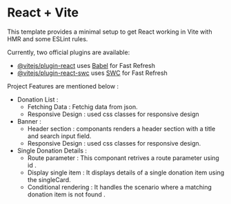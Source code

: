 # React + Vite

This template provides a minimal setup to get React working in Vite with HMR and some ESLint rules.

Currently, two official plugins are available:

- [@vitejs/plugin-react](https://github.com/vitejs/vite-plugin-react/blob/main/packages/plugin-react/README.md) uses [Babel](https://babeljs.io/) for Fast Refresh
- [@vitejs/plugin-react-swc](https://github.com/vitejs/vite-plugin-react-swc) uses [SWC](https://swc.rs/) for Fast Refresh



 Project Features are mentioned below :
 * Donation List :
     * Fetching Data : Fetchig data from json.
     * Responsive Design : used css classes for responsive design
 * Banner :
     *  Header section : componants renders a header section with a title and search input field.
     *  Responsive Design : used css classes for responsive design.
 * Single Donation Details :
     * Route parameter : This componant retrives a route parameter using id .
     * Display single item : It displays details of a single donation item using the singleCard.
     * Conditional rendering : It handles the scenario where a matching donation item is not found .      
